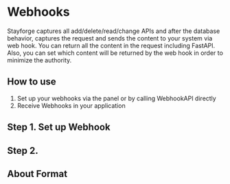 # Webhooks

Stayforge captures all add/delete/read/change APIs and after the database behavior, captures the request and sends the content to your system via web hook. You can return all the content in the request including FastAPI. Also, you can set which content will be returned by the web hook in order to minimize the authority.

## How to use



1. Set up your webhooks via the panel or by calling WebhookAPI directly
2. Receive Webhooks in your application

## Step 1. Set up Webhook

## Step 2. 

## About Format

